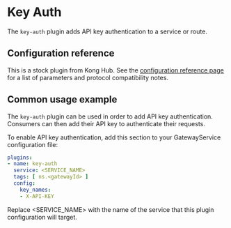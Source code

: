 # Key Auth

The `key-auth` plugin adds API key authentication to a service or route.

## Configuration reference

This is a stock plugin from Kong Hub. See the [configuration reference page](https://docs.konghq.com/hub/kong-inc/key-auth/)
for a list of parameters and protocol compatibility notes.

## Common usage example

The `key-auth` plugin can be used in order to add API key authentication.
Consumers can then add their API key to authenticate their requests.

To enable API key authentication, add this section to your GatewayService
configuration file:

```yaml
plugins:
- name: key-auth
  service: <SERVICE_NAME>
  tags: [ ns.<gatewayId> ]
  config:
    key_names:
    - X-API-KEY
```

Replace <SERVICE_NAME> with the name of the service that this plugin
configuration will target.
